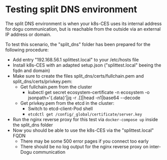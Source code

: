 # Testing split DNS environment

The split DNS environment is when your k8s-CES uses its internal address for dogu communication, but is reachable from the outside via an external IP address or domain.

To test this scenario, the "split_dns" folder has been prepared for the following procedure:

- Add entry "192.168.56.1 splittest.local" to your /etc/hosts file
- Install k8s-CES with an adapted setup.json ("splittest.local" beeing the fqdn and domain)
- Make sure to create the files split_dns/certs/fullchain.pem and split_dns/certs/privkey.pem:
  - Get fullchain.pem from the cluster
    - kubectl get secret ecosystem-certificate -n ecosystem -o jsonpath='{.data}'|jq -r .[]|head -n1|base64 --decode
  - Get privkey.pem from the etcd in the cluster:
    - Switch to etcd-client-Pod shell
    - `etcdctl get /config/_global/certificate/server.key`
- Run the nginx reverse proxy for this test via `docker-compose up` inside the split_dns folder
- Now you should be able to use the k8s-CES via the "splittest.local" FQDN
    - There may be some 500 error pages if you connect too early
    - There should be no log output for the nginx reverse proxy on inter-Dogu communication
